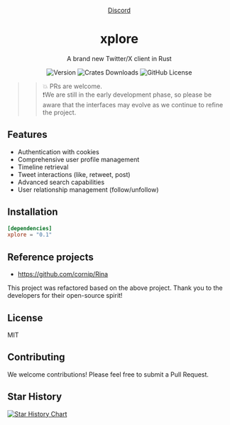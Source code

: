 <div align="center">

[Discord](https://discord.gg/9b4YQmjh)

# xplore   
A brand new Twitter/X client in Rust

![Version](https://img.shields.io/crates/v/xplore)
![Crates Downloads](https://img.shields.io/crates/d/xplore?logo=rust)
![GitHub License](https://img.shields.io/github/license/solagent-rs/xplore)

</div>

>> 💥 PRs are welcome.   
>> ❗We are still in the early development phase, so please be aware that the interfaces may evolve as we continue to refine the project.

## Features
- Authentication with cookies
- Comprehensive user profile management
- Timeline retrieval
- Tweet interactions (like, retweet, post)
- Advanced search capabilities
- User relationship management (follow/unfollow)

## Installation
```toml
[dependencies]
xplore = "0.1"
```

## Reference projects
* https://github.com/cornip/Rina  

This project was refactored based on the above project. Thank you to the developers for their open-source spirit!


## License

MIT

## Contributing

We welcome contributions! Please feel free to submit a Pull Request.

## Star History

[![Star History Chart](https://api.star-history.com/svg?repos=solagent-rs/xplore&type=Date)](https://star-history.com/#solagent-rs/xplore&Date)
